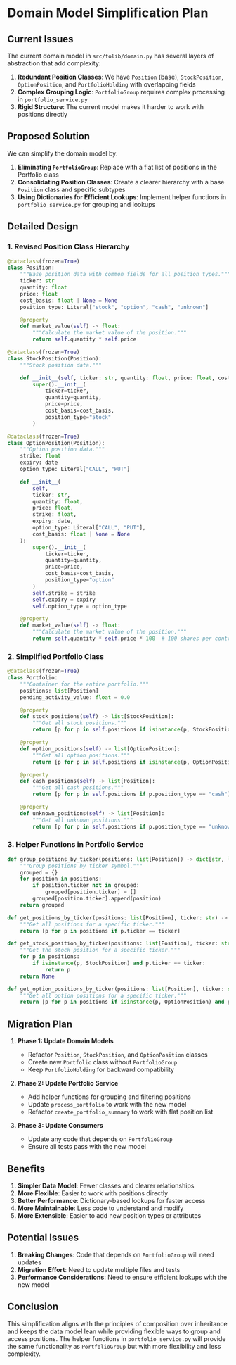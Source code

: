 # Domain Model Simplification Plan

## Current Issues

The current domain model in `src/folib/domain.py` has several layers of abstraction that add complexity:

1. **Redundant Position Classes**: We have `Position` (base), `StockPosition`, `OptionPosition`, and `PortfolioHolding` with overlapping fields
2. **Complex Grouping Logic**: `PortfolioGroup` requires complex processing in `portfolio_service.py`
3. **Rigid Structure**: The current model makes it harder to work with positions directly

## Proposed Solution

We can simplify the domain model by:

1. **Eliminating `PortfolioGroup`**: Replace with a flat list of positions in the Portfolio class
2. **Consolidating Position Classes**: Create a clearer hierarchy with a base `Position` class and specific subtypes
3. **Using Dictionaries for Efficient Lookups**: Implement helper functions in `portfolio_service.py` for grouping and lookups

## Detailed Design

### 1. Revised Position Class Hierarchy

```python
@dataclass(frozen=True)
class Position:
    """Base position data with common fields for all position types."""
    ticker: str
    quantity: float
    price: float
    cost_basis: float | None = None
    position_type: Literal["stock", "option", "cash", "unknown"]

    @property
    def market_value(self) -> float:
        """Calculate the market value of the position."""
        return self.quantity * self.price

@dataclass(frozen=True)
class StockPosition(Position):
    """Stock position data."""

    def __init__(self, ticker: str, quantity: float, price: float, cost_basis: float | None = None):
        super().__init__(
            ticker=ticker,
            quantity=quantity,
            price=price,
            cost_basis=cost_basis,
            position_type="stock"
        )

@dataclass(frozen=True)
class OptionPosition(Position):
    """Option position data."""
    strike: float
    expiry: date
    option_type: Literal["CALL", "PUT"]

    def __init__(
        self,
        ticker: str,
        quantity: float,
        price: float,
        strike: float,
        expiry: date,
        option_type: Literal["CALL", "PUT"],
        cost_basis: float | None = None
    ):
        super().__init__(
            ticker=ticker,
            quantity=quantity,
            price=price,
            cost_basis=cost_basis,
            position_type="option"
        )
        self.strike = strike
        self.expiry = expiry
        self.option_type = option_type

    @property
    def market_value(self) -> float:
        """Calculate the market value of the position."""
        return self.quantity * self.price * 100  # 100 shares per contract
```

### 2. Simplified Portfolio Class

```python
@dataclass(frozen=True)
class Portfolio:
    """Container for the entire portfolio."""
    positions: list[Position]
    pending_activity_value: float = 0.0

    @property
    def stock_positions(self) -> list[StockPosition]:
        """Get all stock positions."""
        return [p for p in self.positions if isinstance(p, StockPosition)]

    @property
    def option_positions(self) -> list[OptionPosition]:
        """Get all option positions."""
        return [p for p in self.positions if isinstance(p, OptionPosition)]

    @property
    def cash_positions(self) -> list[Position]:
        """Get all cash positions."""
        return [p for p in self.positions if p.position_type == "cash"]

    @property
    def unknown_positions(self) -> list[Position]:
        """Get all unknown positions."""
        return [p for p in self.positions if p.position_type == "unknown"]
```

### 3. Helper Functions in Portfolio Service

```python
def group_positions_by_ticker(positions: list[Position]) -> dict[str, list[Position]]:
    """Group positions by ticker symbol."""
    grouped = {}
    for position in positions:
        if position.ticker not in grouped:
            grouped[position.ticker] = []
        grouped[position.ticker].append(position)
    return grouped

def get_positions_by_ticker(positions: list[Position], ticker: str) -> list[Position]:
    """Get all positions for a specific ticker."""
    return [p for p in positions if p.ticker == ticker]

def get_stock_position_by_ticker(positions: list[Position], ticker: str) -> StockPosition | None:
    """Get the stock position for a specific ticker."""
    for p in positions:
        if isinstance(p, StockPosition) and p.ticker == ticker:
            return p
    return None

def get_option_positions_by_ticker(positions: list[Position], ticker: str) -> list[OptionPosition]:
    """Get all option positions for a specific ticker."""
    return [p for p in positions if isinstance(p, OptionPosition) and p.ticker == ticker]
```

## Migration Plan

1. **Phase 1: Update Domain Models**
   - Refactor `Position`, `StockPosition`, and `OptionPosition` classes
   - Create new `Portfolio` class without `PortfolioGroup`
   - Keep `PortfolioHolding` for backward compatibility

2. **Phase 2: Update Portfolio Service**
   - Add helper functions for grouping and filtering positions
   - Update `process_portfolio` to work with the new model
   - Refactor `create_portfolio_summary` to work with flat position list

3. **Phase 3: Update Consumers**
   - Update any code that depends on `PortfolioGroup`
   - Ensure all tests pass with the new model

## Benefits

1. **Simpler Data Model**: Fewer classes and clearer relationships
2. **More Flexible**: Easier to work with positions directly
3. **Better Performance**: Dictionary-based lookups for faster access
4. **More Maintainable**: Less code to understand and modify
5. **More Extensible**: Easier to add new position types or attributes

## Potential Issues

1. **Breaking Changes**: Code that depends on `PortfolioGroup` will need updates
2. **Migration Effort**: Need to update multiple files and tests
3. **Performance Considerations**: Need to ensure efficient lookups with the new model

## Conclusion

This simplification aligns with the principles of composition over inheritance and keeps the data model lean while providing flexible ways to group and access positions. The helper functions in `portfolio_service.py` will provide the same functionality as `PortfolioGroup` but with more flexibility and less complexity.
